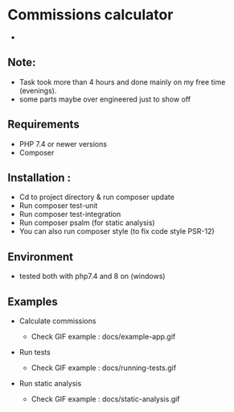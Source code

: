 # Commissions calculator
- 

## Note:
 - Task took more than 4 hours and done mainly on my free time (evenings).
 - some parts maybe over engineered just to show off
## Requirements
 - PHP 7.4 or newer versions
 - Composer

## Installation :
 - Cd to project directory & run composer update
 - Run composer test-unit
 - Run composer test-integration
 - Run composer psalm (for static analysis)
 - You can also run composer style (to fix code style PSR-12)

## Environment
- tested both with php7.4 and 8 on (windows)

## Examples
 - Calculate commissions
    - Check GIF example : docs/example-app.gif

 - Run tests
   - Check GIF example : docs/running-tests.gif

- Run static analysis
   - Check GIF example : docs/static-analysis.gif

